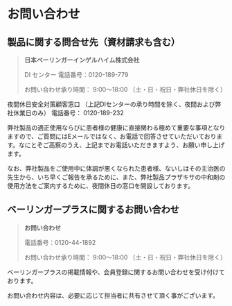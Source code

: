 # お問い合わせ

## 製品に関する問合せ先（資材請求も含む）

> **日本ベーリンガーインゲルハイム株式会社** 
>   
> DI センター 電話番号：0120-189-779   
> 
> お問い合わせ承り時間：
> 9:00～18:00 （土・日・祝日・弊社休日を除く）

夜間休日安全対策顧客窓口
（上記DIセンターの承り時間を除く、夜間および弊社休業日のみ）
電話番号： 0120-189-232

弊社製品の適正使用ならびに患者様の健康に直接関わる極めて重要な事項となりますので、ご質問にはEメールではなく、お電話で回答させていただいております。なにとぞご高察のうえ、上記までお電話いただきますよう、お願い申し上げます。

なお、弊社製品をご使用中に体調が悪くなられた患者様、ないしはその主治医の先生から、いち早くご報告を承るために、また、弊社製品プラザキサの中和剤の使用方法をご案内するために、夜間休日の窓口を開設しております。

## ベーリンガープラスに関するお問い合わせ

> **お問い合わせ** 
> 
> 電話番号：0120-44-1892 
> 
> お問い合わせ承り時間： 
> 9:00～18:00 （土・日・祝日・弊社休日を除く）

ベーリンガープラスの掲載情報や、会員登録に関するお問い合わせを受け付けております。

お問い合わせ内容は、必要に応じて担当者に共有させて頂く事がございます。
<!--stackedit_data:
eyJoaXN0b3J5IjpbNTQ5MzgzNzM1XX0=
-->